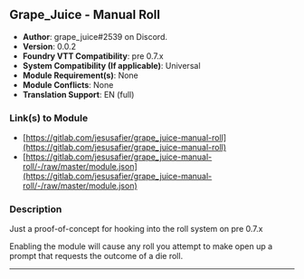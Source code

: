 ## Grape_Juice - Manual Roll

* **Author**: grape_juice#2539 on Discord.
* **Version**: 0.0.2
* **Foundry VTT Compatibility**: pre 0.7.x
* **System Compatibility (If applicable)**: Universal
* **Module Requirement(s)**: None
* **Module Conflicts**: None
* **Translation Support**: EN (full)

### Link(s) to Module
* [https://gitlab.com/jesusafier/grape_juice-manual-roll](https://gitlab.com/jesusafier/grape_juice-manual-roll) 
* [https://gitlab.com/jesusafier/grape_juice-manual-roll/-/raw/master/module.json](https://gitlab.com/jesusafier/grape_juice-manual-roll/-/raw/master/module.json) 

### Description
Just a proof-of-concept for hooking into the roll system on pre 0.7.x

Enabling the module will cause any roll you attempt to make open up a prompt that requests the outcome of a die roll.

---

